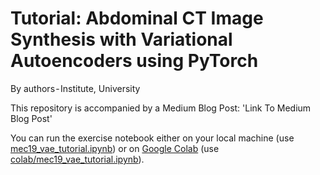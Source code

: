 # Tutorial: Abdominal CT Image Synthesis with Variational Autoencoders using PyTorch
By authors - Institute, University

This repository is accompanied by a Medium Blog Post: 'Link To Medium Blog Post'

You can run the exercise notebook either on your local machine (use [mec19_vae_tutorial.ipynb](mec19_vae_tutorial.ipynb)) or on [Google Colab](https://colab.research.google.com/notebooks/welcome.ipynb) (use [colab/mec19_vae_tutorial.ipynb](colab/mec19_vae_tutorial.ipynb)).
